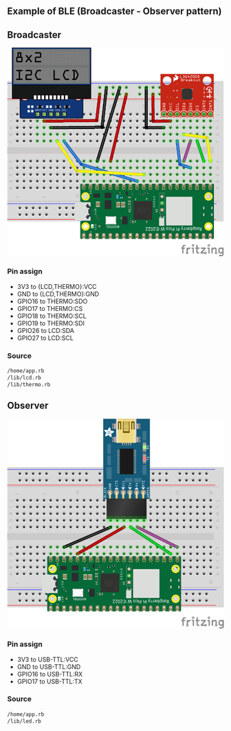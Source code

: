 ## Example of BLE (Broadcaster - Observer pattern)

## Broadcaster

![Broadcaster](broadcaster_bb.png)

### Pin assign
  * 3V3 to {LCD,THERMO}:VCC
  * GND to {LCD,THERMO}:GND
  * GPIO16 to THERMO:SDO
  * GPIO17 to THERMO:CS
  * GPIO18 to THERMO:SCL
  * GPIO19 to THERMO:SDI
  * GPIO26 to LCD:SDA
  * GPIO27 to LCD:SCL

### Source

```console
/home/app.rb
/lib/lcd.rb
/lib/thermo.rb
```

## Observer

![Observer](observer_bb.png)

### Pin assign
  * 3V3 to USB-TTL:VCC
  * GND to USB-TTL:GND
  * GPIO16 to USB-TTL:RX
  * GPIO17 to USB-TTL:TX

### Source

```console
/home/app.rb
/lib/led.rb
```
